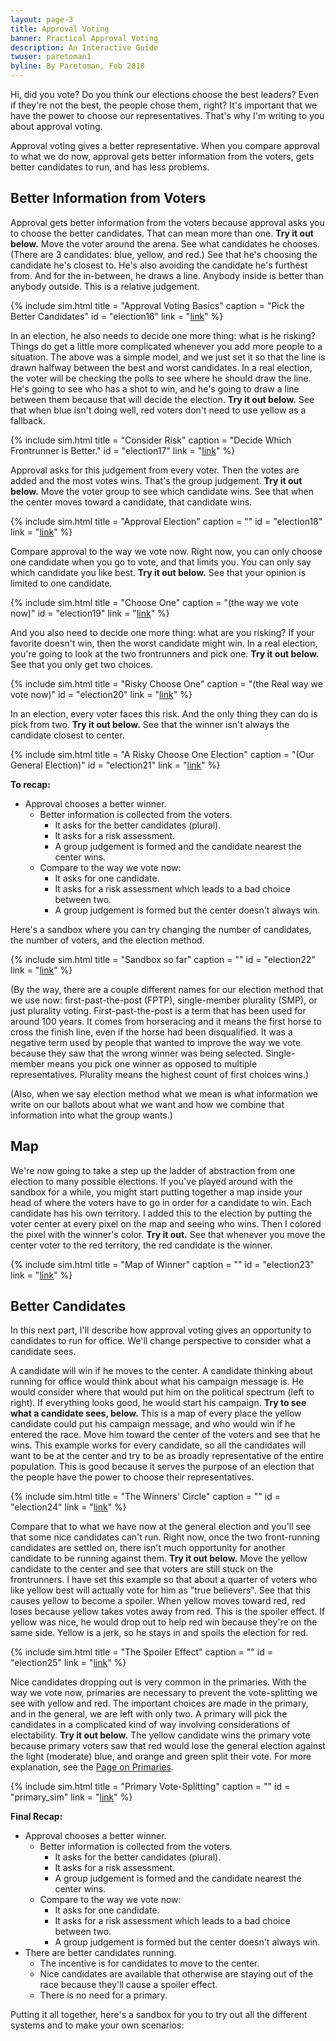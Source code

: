 ```yaml
---
layout: page-3
title: Approval Voting
banner: Practical Approval Voting
description: An Interactive Guide
twuser: paretoman1
byline: By Paretoman, Feb 2018
---
```


Hi, did you vote? Do you think our elections choose the best leaders? Even if they're not the best, the people chose them, right? It's important that we have the power to choose our representatives. That's why I'm writing to you about approval voting.

Approval voting gives a better representative. When you compare approval to what we do now, approval gets better information from the voters, gets better candidates to run, and has less problems.

## Better Information from Voters

Approval gets better information from the voters because approval asks you to choose the better candidates. That can mean more than one. **Try it out below.** Move the voter around the arena. See what candidates he chooses. (There are 3 candidates: blue, yellow, and red.) See that he's choosing the candidate he's closest to. He's also avoiding the candidate he's furthest from. And for the in-between, he draws a line. Anybody inside is better than anybody outside. This is a relative judgement.

{% include sim.html
title = "Approval Voting Basics"
caption = "Pick the Better Candidates"
id = "election16"
link = "[link](http://127.0.0.1:4000/ballot/sandbox/?v=2.5&m=H4sIAAAAAAAAA3WSQW7EMAhF7-K1F8EGQ3KVKCep2rMX_BSpUjWaBWDw8_9kvtrRrvv21UX96beYZKaZDanMnqc3qREJ7xJR9WzX0Zu2q_3I0XqzdklvK6ey6RmO_u-XnfjYOT92kl9viQCXQYkCUYIR1pYhKUA0Yz43M5y7OZKTh0P2zBgEMEOpwIxF8H19BFVSRho_tlCpHUCakCakCWkm6c7tMbi4Cm9iVfrIlhauZrTslV0db5LAe1ai-57-RSpO1fkOSNRzHxoLMyEgz5Bn7Mv4XoZR863PWJdhdB0ETC62vqAs2xZK3AKxULBYtaPAuetjk3xSocBZtb9_GacZ72767FrnWAqAATAQE4gJgGH7lUBPFO_7F_OwJKrbAgAA)"
%}

In an election, he also needs to decide one more thing: what is he risking? Things do get a little more complicated whenever you add more people to a situation. The above was a simple model, and we just set it so that the line is drawn halfway between the best and worst candidates. In a real election, the voter will be checking the polls to see where he should draw the line. He's going to see who has a shot to win, and he's going to draw a line between them because that will decide the election. **Try it out below.** See that when blue isn't doing well, red voters don't need to use yellow as a fallback.

{% include sim.html
title = "Consider Risk"
caption = "Decide Which Frontrunner is Better."
id = "election17"
link = "[link](http://127.0.0.1:4000/ballot/sandbox/?v=2.5&m=H4sIAAAAAAAAA3WSQW7FMAhE7-K1FwGDcXKVKCep2rMX_BSpUvWVxWDAk5lJvtrRrvuO2cXi6be4ZGVZqVTlz9Ob1Iqc0eU86zzadfRm7Wo_crTevF3S28ytHEbC0f89OVkfJ-fHSfLXu6QkyKiG0kCDGODA3EIkJYgl5gtHwrmHmkzZVNk7qgA0apyg0QnEvq6LU7JoWq-4pGulANNQBjANmIbvtXxqcbIB38AsHLbpqiiDZdj0LZLwLsdm-579pTScWvAlkGjnbjqRuQAYdeQ5eTlfzDHqsfU5cTlG5wFgcpL6hGX6tlDiJhQTBZOoAwXB3SCgGJxQEEQd708TDNebTR_dqo-ldQCymRaECzELwuU00bOK7_sXHPpQV90CAAA)"
%}

Approval asks for this judgement from every voter. Then the votes are added and the most votes wins. That's the group judgement. **Try it out below.** Move the voter group to see which candidate wins. See that when the center moves toward a candidate, that candidate wins.

{% include sim.html
title = "Approval Election"
caption = ""
id = "election18"
link = "[link](http://127.0.0.1:4000/ballot/sandbox/?v=2.5&m=H4sIAAAAAAAAA3WSSW7EMAwE_6KzDibFRfZXDL8kSN4eSgUDAYLBHLhJpWZ7vtrRrvvO6GL59FtcKrPKVFbmz9ObrCPi3lVy1aNdR2_WrvYjR-vN2yW9RZ2qYVY4-r9fTebHyflxUvz1lghwUUoUiBGcEIQSIFaxnhsVzt3V4lRTZUtVJYBRowKjYDT3dZ1URdFa_NhCZXkgezCUAaQBaRTpLvc4GJyAN1hVutbINm4l8ib6JgW8x0ps37O_SIv9jCXfAYl27qZjmCPPWdSR5_jlfC9nUc-tz7HLWTQOAnYFrgeU8L3CEhcgAgWB1YmC5G5iUA4qFCRW5_uXSYbz9aaPbqvPShPglE2aACdiJsDpNNEzF-_7F7KxD8jbAgAA)"
%}

Compare approval to the way we vote now. Right now, you can only choose one candidate when you go to vote, and that limits you. You can only say which candidate you like best. **Try it out below.** See that your opinion is limited to one candidate.

{% include sim.html
title = "Choose One"
caption = "(the way we vote now)"
id = "election19"
link = "[link](http://127.0.0.1:4000/ballot/sandbox/?v=2.5&m=H4sIAAAAAAAAA3WSQW4DMQhF78LaC4PBeOYqo5ykas9e7KdIlaooC8Dg5_-ZfEmX-3lyNvV8tUc9KrPKTLWyeL2a6B7RPXONXQ-5exOXW366NAm5tcmsoeplhd7-_aqzPnaujx3t5ylV4GqUCFAnBGEeGVoC1CvWc6PCdZpWnDo0PTNmBDDmVGBsEvJct0VVFCvf_QjVvQJIA0Fj0Ic0ivTU8hictOANrGqrDYtv3J7xbW_bdXsnBXzGTvzc879Ix6knnwGJfp3DYGGhBIwGRoN9Bd8rMBp59AXrCozOTsDkxOSEMuNY2OImiImCyaoTBcndtEPKQYWCZNX5_sskzfXeTRvN9zmWFsAFcCFmIWYBXHFeWehZm_f9C4FCkqbaAgAA)"
%}

And you also need to decide one more thing: what are you risking? If your favorite doesn't win, then the worst candidate might win. In a real election, you're going to look at the two frontrunners and pick one. **Try it out below.** See that you only get two choices.

{% include sim.html
title = "Risky Choose One"
caption = "(the Real way we vote now)"
id = "election20"
link = "[link](http://127.0.0.1:4000/ballot/sandbox/?v=2.5&m=H4sIAAAAAAAAA3WSQW7FMAhE7-K1FwaDcXKV6J-kas9e8NOXKlVfWQwYPJmZ5KuNdj9PrC4Wr_6IeVaalYpk5a9Xb1IrUjvXrH62e_Rm7W4_o_Xm7ZbeVi7lLBJG__fkZH-cXB8nMs6rRCAXpUWAGODAOjIkBYgl5utmwnWGmjx5qHJ2VAFo1Oig0QXEua6bLlk0fY8jVCsCmKYymABMM5meDK9LLS5G8E2syuGwoqsdK3tl1_RdJOEzq7Bzz_5SGk4t-AxItOscOoG5ABh1jDp5Od_LMepx9DlxOUbXADC5SH3BsvxYKHELioWCRdSBguBuEFBMOhQEUcf7lwmG-51Nn93qHEsbwi2HaUO4EbMh3M4henbxff8C_SiDodoCAAA)"
%}

In an election, every voter faces this risk. And the only thing they can do is pick from two. **Try it out below.** See that the winner isn't always the candidate closest to center.

{% include sim.html
title = "A Risky Choose One Election"
caption = "(Our General Election)"
id = "election21"
link = "[link](http://127.0.0.1:4000/ballot/sandbox/?v=2.5&m=H4sIAAAAAAAAA3WSQY4EIQhF7-LahQiIVVep9EkmM2cf5KWTSSadWnwEfX6wvtpo9_PE6mLx6o-YZmQZTZGM_PXqTc4W0d0laq3tHr1Zu9vPaL15u6W3lZuyFimj__uysj9Wro8VGXWVHAeiJzFJYEEMcWQhaUEsNS_UlKuyM0mZnFJmZ2JmCphpJMFMMDPq-Nysrjqgo6zOMwRICkkVgaR-_Pb8zsZFCZ7SrBTDCncCeQfzHSTwOR2b1Tn7i7RV11jwEFi0q5LOyFyQSZJGnXk5L-Y06lH-nHE5ja6B0ORi6gvK8mrhmFsgFg4Wow4cBGeDAYWywkEw6nj_NEFxv2fTtdvJ09IeiBRpA9yY2QC3k8TPPrzvXx-TUKzcAgAA)"
%}

**To recap:**

- Approval chooses a better winner.
  - Better information is collected from the voters.
    - It asks for the better candidates (plural).
    - It asks for a risk assessment.
    - A group judgement is formed and the candidate nearest the center wins.
  - Compare to the way we vote now:
    - It asks for one candidate.
    - It asks for a risk assessment which leads to a bad choice between two.
    - A group judgement is formed but the center doesn't always win.

Here's a sandbox where you can try changing the number of candidates, the number of voters, and the election method.

{% include sim.html
title = "Sandbox so far"
caption = ""
id = "election22"
link = "[link](http://127.0.0.1:4000/ballot/sandbox/?v=2.5&m=H4sIAAAAAAAAA3WSO24DMQwF76JaxZIiRa2vsvANjHSpgvjsoThYIEAQuCDFz-zTk7_a0R7XFbOLxbNfYiMzy0xFMvPnszfZIzJWl6jzaI-jN2uP9paj9eZ1njmVzchw9D-_7Kx_O-e_neRvtkhNjN7eH5-vV-uiXbbSPaKMoEqMgCaZhBQlljElJEPOqmqys6jJlgyJ0Qxg1CiCUTAata6L01kL4yhpun2RagxIA9KANJJ0paNd9uBkAt7g-lIMK9xO5E70ThJ4jZ1Y7dlvpM36jAVvg0Q7q-iY6MhzpYg8xy93ilzUo_Q5djkXnQcBuyauTyjTeZ8UMkFMFEysDhQEu4FBMTihILA67r9R0Fy3N_n4-7WDKy2AS4q0AC7ELIDLKaJnbd73D7xwSTDvAgAA)"
%}

(By the way, there are a couple different names for our election method that we use now: first-past-the-post (FPTP), single-member plurality (SMP), or just plurality voting. First-past-the-post is a term that has been used for around 100 years. It comes from horseracing and it means the first horse to cross the finish line, even if the horse had been disqualified. It was a negative term used by people that wanted to improve the way we vote because they saw that the wrong winner was being selected. Single-member means you pick one winner as opposed to multiple representatives. Plurality means the highest count of first choices wins.)

(Also, when we say election method what we mean is what information we write on our ballots about what we want and how we combine that information into what the group wants.)

## Map 

We're now going to take a step up the ladder of abstraction from one election to many possible elections. If you've played around with the sandbox for a while, you might start putting together a map inside your head of where the voters have to go in order for a candidate to win. Each candidate has his own territory. I added this to the election by putting the voter center at every pixel on the map and seeing who wins. Then I colored the pixel with the winner's color. **Try it out.** See that whenever you move the center voter to the red territory, the red candidate is the winner.

{% include sim.html
title = "Map of Winner"
caption = ""
id = "election23"
link = "[link](http://127.0.0.1:4000/ballot/sandbox/?v=2.5&m=H4sIAAAAAAAAA3WSS27GIAyE78KaBX47uQrKSar27DUeRapU_crCxsYfw5Cvsca9d_gkjWduUqlMK2Oiyux55qCzhSQnRa9l3GsOHff4oTXmsHHTHF67qhkV1vz3VSc_dq6PneKfs4gAJ8ZS-kRSrAzBEUoAacU6TipcXeXiVJGpB7kwXAEXYUURGAaGo8c5sbp6QFYL5eMBdUNAEpAEJCnSLvcmnY2OHeAJrkrN0MadhN6E36SAW06iPad_kep9jAbeARL16qLBMIM8YxQhz-CX4b0MFIvWZ4kVLuoLAXY5XHdQ3PoKR5zDK4cCh9UBBYHZgEGBFwsoCFgd7y8TaObrzZSpp44rJYBJTUoAE2ISwDQUoScP7_sXcgpVydsCAAA)"
%}

## Better Candidates

In this next part, I'll describe how approval voting gives an opportunity to candidates to run for office. We'll change perspective to consider what a candidate sees.

A candidate will win if he moves to the center. A candidate thinking about running for office would think about what his campaign message is. He would consider where that would put him on the political spectrum (left to right). If everything looks good, he would start his campaign. **Try to see what a candidate sees, below.** This is a map of every place the yellow candidate could put his campaign message, and who would win if he entered the race. Move him toward the center of the voters and see that he wins. This example works for every candidate, so all the candidates will want to be at the center and try to be as broadly representative of the entire population. This is good because it serves the purpose of an election that the people have the power to choose their representatives.

{% include sim.html
title = "The Winners' Circle"
caption = ""
id = "election24"
link = "[link](http://127.0.0.1:4000/ballot/sandbox/?v=2.5&m=H4sIAAAAAAAAA3WSW2rEMAxF9-JvfViyZCvZSpiVlHbtlX0YKJQhhGs9cnKl5Kv1dj_PStFcL3ncJbzUNMW6v17SdDdodKl7x6PdXZq3u_1ob9Ki3SptVlcVV0mXf1dV8mPl-lgp_n6XKnA1wnIwSpwokImUAfXSpOc6WStOJU2PVTOEQcyJwBgYW-dxSyIoox-junegZIpkJZAGpFGkR0VpnHQshFFVrEp-cPug74O9DwV8xj748eF_kT7Pa3zxHbDo10kGCwvsBYMG9oJ9Bd8roATGIpHryOwI65psfUKZcUbY5ia7mjiYLGnhYPHsYkFrEOFgser1_mUWxXzvRob4zjNSAkw9pASYmEmAGSTxk5v3_QuKTYF32QIAAA)"
%}

Compare that to what we have now at the general election and you'll see that some nice candidates can't run. Right now, once the two front-running candidates are settled on, there isn't much opportunity for another candidate to be running against them. **Try it out below.** Move the yellow candidate to the center and see that voters are still stuck on the frontrunners. I have set this example so that about a quarter of voters who like yellow best will actually vote for him as "true believers". See that this causes yellow to become a spoiler. When yellow moves toward red, red loses because yellow takes votes away from red. This is the spoiler effect. If yellow was nice, he would drop out to help red win because they're on the same side. Yellow is a jerk, so he stays in and spoils the election for red. 

{% include sim.html
title = "The Spoiler Effect"
caption = ""
id = "election25"
link = "[link](http://127.0.0.1:4000/ballot/sandbox/?v=2.5&m=H4sIAAAAAAAAA3WSW27EMAhF9-JvfxiMDZmtRLOSql17MUeRqlZVPi6vnLmQ-Wijve7bV5ewd791W5ehJ5Ira-P97k3OiFjmbief7TV6s_ZqX6P1ttpLets5lD1Paeqtj99PNiObf-rVuf7tyKhfE4EvSpoeZoqRLWQj6UEsNZi5qqrJyaJKudXEaAqrqFEEo2ByifO6BhmUOcqonitAmpAmpAlpJumWns8Z3Ew4LVaVYljhTiBPoE-QwHuewMqH_UTaLpY5XwKLdlVxcbAliFLE3uJei0-2oCwvfyuQq2QPhCU3V99Q9qoVjrnNrTYONkdyHDjvOgfySYYD59T-_Gu4jcdzmz67nTorBcCQIgXAwEwADICBnzi8z28NsY3s3QIAAA)"
%}

Nice candidates dropping out is very common in the primaries. With the way we vote now, primaries are necessary to prevent the vote-splitting we see with yellow and red. The important choices are made in the primary, and in the general, we are left with only two. A primary will pick the candidates in a complicated kind of way involving considerations of electability. **Try it out below.** The yellow candidate wins the primary vote because primary voters saw that red would lose the general election against the light (moderate) blue, and orange and green split their vote. For more explanation, see the [Page on Primaries](primaries).

{% include sim.html
title = "Primary Vote-Splitting"
caption = ""
id = "primary_sim"
link = "[link](http://127.0.0.1:4000/ballot/sandbox/?v=2.5&m=H4sIAAAAAAAAA3WSS24EMQhE7-I1C4P5ua_S6pNEydmDKUUjTTTqRRljPwrcX2OO677TiW0-dPMO4ty1Etm1J2c1J_H0kw0hVnseGnyuOXdYRxb34UqscU0aOq7xw4OGjYtpeJ2uXJRM-vdVJj9m9scMzy7FDDgLQhhghRjEIWWAtbTKWcluc1Kc2hRGVBgpAUYUm8AIMFKYVZKIdl9Ys43KGQFIC4YWSAukVaS7hoXvHHZcB3OhXSahRVppBfb0q_xaymtZ-Fu6rmoz9L2EepfWwNPAtqJ5wxCNIYJNWDbM0PCGhuYt2q9l1zI07xOCxh2NOyhu7XWVEQfC4cB3S8BB4G5g_LEQwUFg_PH3GwWS-TarQEsJYKKlhJmEmQQwAczj5_sXibjE8gQDAAA)"
%}

**Final Recap:**

- Approval chooses a better winner.
  - Better information is collected from the voters.
    - It asks for the better candidates (plural).
    - It asks for a risk assessment.
    - A group judgement is formed and the candidate nearest the center wins.
  - Compare to the way we vote now:
    - It asks for one candidate.
    - It asks for a risk assessment which leads to a bad choice between two.
    - A group judgement is formed but the center doesn't always win.
- There are better candidates running.
  - The incentive is for candidates to move to the center.
  - Nice candidates are available that otherwise are staying out of the race because they'll cause a spoiler effect.
  - There is no need for a primary.

Putting it all together, here's a sandbox for you to try out all the different systems and to make your own scenarios: